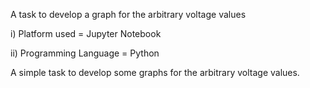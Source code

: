 A task to develop a graph for the arbitrary voltage values

i) Platform used = Jupyter Notebook

ii) Programming Language = Python 

A simple task to develop some graphs for the arbitrary voltage values.
